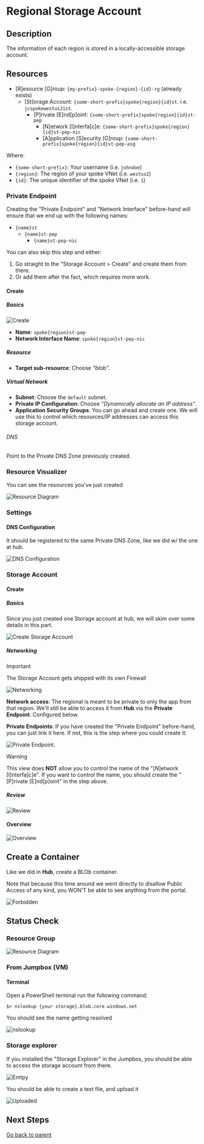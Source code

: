 # Regional Storage Account

## Description

The information of each region is stored in a locally-accessible storage account.

## Resources

- [R]esource [G]roup: `{my-prefix}-spoke-{region}-{id}-rg` (already exists)
  - [St]orage Account: `{some-short-prefix}spoke{region}{id}st`. i.e. `jcspokewestus21st`.
    - [P]rivate [E]nd[p]oint: `{some-short-prefix}spoke{region}{id}st-pep`
      - [N]etwork [I]nterfa[c]e: `{some-short-prefix}spoke{region}{id}st-pep-nic`
      - [A]pplication [S]ecurity [G]roup: `{some-short-prefix}spoke{region}{id}st-pep-asg`

Where:

- `{some-short-prefix}`: Your username (i.e. `johndoe`)
- `{region}`: The region of your spoke VNet (i.e. `westus2`)
- `{id}`: The unique identifier of the spoke VNet (i.e. `1`)

### Private Endpoint

Creating the "Private Endpoint" and "Network Interface" before-hand will ensure that we end up with the following names:

- `{name}st`
  - `{name}st-pep`
    - `{name}st-pep-nic`

You can also skip this step and either:

1. Go straight to the "Storage Account > Create" and create them from there.
1. Or add them after the fact, which requires more work.

#### Create

##### Basics

![Create](../../../../assets/img/azure/solution/vnets/spoke/st/pep/create/basics.png)

- **Name**: `spoke{region}st-pep`
- **Network Interface Name**: `spoke{region}st-pep-nic`

##### Resource

- **Target sub-resource**: Choose _"blob"_.

##### Virtual Network

- **Subnet**: Choose the `default` subnet.
- **Private IP Configuration**: Choose _"Dynamically allocate an IP address"_.
- **Application Security Groups**: You can go ahead and create one. We will use this to control which resources/IP addresses can access this storage account.

###### DNS

Point to the Private DNS Zone previously created.

### Resource Visualizer

You can see the resources you've just created

![Resource Diagram](../../../../assets/img/azure/solution/vnets/spoke/st/pep/resources/02.png)

### Settings

#### DNS Configuration

It should be registered to the same Private DNS Zone, like we did w/ the one at hub.

![DNS Configuration](../../../../assets/img/azure/solution/vnets/spoke/st/pep/settings/dns_configuration.png)

### Storage Account

#### Create

##### Basics

Since you just created one Storage account at hub, we will skim over some details in this part.

![Create Storage Account](../../../../assets/img/azure/solution/vnets/spoke/st/create/basics.png)

##### Networking

> [!IMPORTANT]
> The Storage Account gets shipped with its own Firewall

![Networking](../../../../assets/img/azure/solution/vnets/spoke/st/create/networking.png)

**Network access**: The regional is meant to be private to only the app from that region. We'll still be able to access it from **Hub** via the **Private Endpoint**. Configured below.

**Private Endpoints**: If you have created the "Private Endpoint" before-hand, you can just link it here. If not, this is the step where you could create it:

![Private Endpoint](../../../../assets/img/azure/solution/vnets/spoke/st/create/networking-private_endpoint.png).

> [!WARNING]
> This view does **NOT** allow you to control the name of the "[N]etwork [I]nterfa[c]e". If you want to control the name, you should create the "[P]rivate [E]nd[p]oint" in the step above.

##### Review

![Review](../../../../assets/img/azure/solution/vnets/spoke/st/create/review.png)

#### Overview

![Overview](../../../../assets/img/azure/solution/vnets/spoke/st/overview/01.png)

## Create a Container

Like we did in **Hub**, create a BLOb container.

Note that because this time around we went directly to disallow Public Access of any kind, you WON'T be able to see anything from the portal.

![Forbidden](../../../../assets/img/azure/solution/vnets/spoke/st/containers/container1/private.png)

## Status Check

### Resource Group

![Resource Diagram](../../../../assets/img/azure/solution/vnets/spoke/resources/01.png)

### From Jumpbox (VM)

#### Terminal

Open a PowerShell terminal run the following command:

```
$> nslookup {your storage}.blob.core.windows.net
```

You should see the name getting resolved

![nslookup](../../../../assets/img/azure/solution/vnets/spoke/st/shell/nslookup.png)

### Storage explorer

If you installed the "Storage Explorer" in the Jumpbox, you should be able to access the storage account from there.

![Emtpy](../../../../assets/img/azure/solution/vnets/spoke/st/explorer/from_jumpbox/empty.png)

You should be able to create a text file, and upload it

![Uploaded](../../../../assets/img/azure/solution/vnets/spoke/st/explorer/from_jumpbox/uploaded.png)

## Next Steps

[Go back to parent](../README.md)

